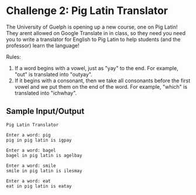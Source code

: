 # Challenge 2: Pig Latin Translator

The University of Guelph is opening up a new course, one on Pig Latin! They arent allowed on Google Translate in in class, so they need
you need you to write a translator for English to Pig Latin to help students (and the professor) learn the language!

Rules:
1. If a word begins with a vowel, just as "yay" to the end. For example, "out" is translated into "outyay".
2. If it begins with a consonant, then we take all consonants before the first vowel and we put them on the end of the word. For example, "which" is translated into "ichwhay".

## Sample Input/Output

```
Pig Latin Translator

Enter a word: pig
pig in pig latin is igpay

Enter a word: bagel
bagel in pig latin is agelbay

Enter a word: smile
smile in pig latin is ilesmay

Enter a word: eat
eat in pig latin is eatay
```